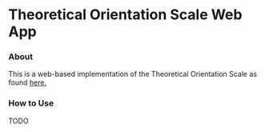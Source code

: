 # Theoretical Orientation Scale Web App
### About
This is a web-based implementation of the Theoretical Orientation Scale as found [here.](https://study.sagepub.com/jonessmith2e/student-resources/theoretical-orientation-scale)

### How to Use
TODO
